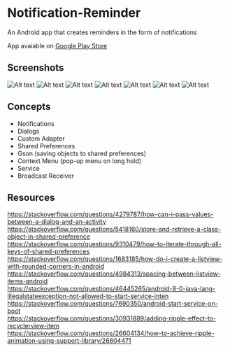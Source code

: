 # Notification-Reminder

An Android app that creates reminders in the form of notifications

App avaiable on [Google Play Store](https://play.google.com/store/apps/details?id=com.ntrllog.notificationreminder)

## Screenshots
![Alt text](/pictures/home.jpg?raw=true)
![Alt text](/pictures/add.jpg?raw=true)
![Alt text](/pictures/edit.jpg?raw=true)
![Alt text](/pictures/created.jpg?raw=true)
![Alt text](/pictures/notification_bar.jpg?raw=true)
![Alt text](/pictures/lock_screen.jpg?raw=true)
![Alt text](/pictures/delete.jpg?raw=true)

## Concepts
- Notifications
- Dialogs
- Custom Adapter
- Shared Preferences
- Gson (saving objects to shared preferences)
- Context Menu (pop-up menu on long hold)
- Service
- Broadcast Receiver

## Resources
https://stackoverflow.com/questions/4279787/how-can-i-pass-values-between-a-dialog-and-an-activity  
https://stackoverflow.com/questions/5418160/store-and-retrieve-a-class-object-in-shared-preference  
https://stackoverflow.com/questions/9310479/how-to-iterate-through-all-keys-of-shared-preferences  
https://stackoverflow.com/questions/1683185/how-do-i-create-a-listview-with-rounded-corners-in-android  
https://stackoverflow.com/questions/4984313/spacing-between-listview-items-android  
https://stackoverflow.com/questions/46445265/android-8-0-java-lang-illegalstateexception-not-allowed-to-start-service-inten  
https://stackoverflow.com/questions/7690350/android-start-service-on-boot  
https://stackoverflow.com/questions/30931889/adding-ripple-effect-to-recyclerview-item  
https://stackoverflow.com/questions/26604134/how-to-achieve-ripple-animation-using-support-library/26604471
